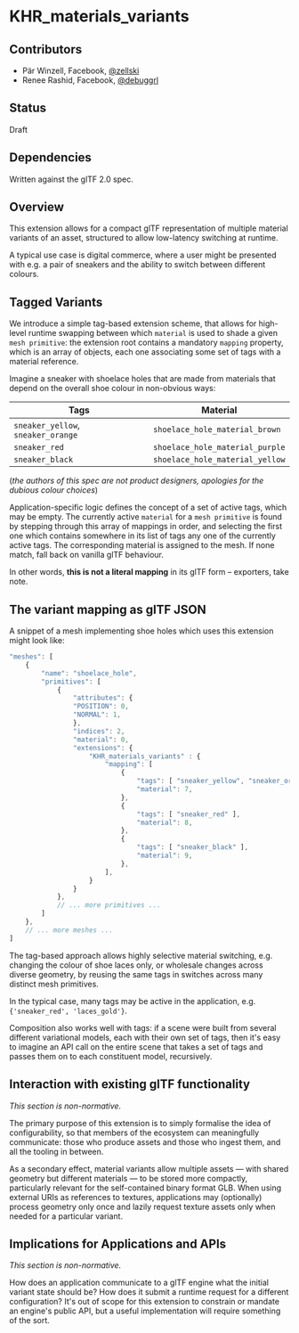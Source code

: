 # KHR_materials_variants

## Contributors

- Pär Winzell, Facebook, [@zellski](https://twitter.com/zellski)
- Renee Rashid, Facebook, [@debuggrl](https://github.com/debuggrl)

## Status

Draft

## Dependencies

Written against the glTF 2.0 spec.

## Overview

This extension allows for a compact glTF representation of multiple material variants of an asset, structured to allow low-latency switching at runtime.

A typical use case is digital commerce, where a user might be presented with e.g. a pair of sneakers and the ability to switch between different colours.

## Tagged Variants

We introduce a simple tag-based extension scheme, that allows for high-level runtime swapping between which `material` is used to shade a given `mesh primitive`: the extension root contains a mandatory `mapping` property, which is an array of objects, each one associating some set of tags with a material reference.

Imagine a sneaker with shoelace holes that are made from materials that depend on the overall shoe colour in non-obvious ways:

| Tags                               | Material                        |
| ---------------------------------- | ------------------------------- |
| `sneaker_yellow`, `sneaker_orange` | `shoelace_hole_material_brown`  |
| `sneaker_red`                      | `shoelace_hole_material_purple` |
| `sneaker_black`                    | `shoelace_hole_material_yellow` |

(_the authors of this spec are not product designers, apologies for the dubious colour choices_)

Application-specific logic defines the concept of a set of active tags, which may be empty.  The currently active `material` for a `mesh primitive` is found by stepping through this array of mappings in order, and selecting the first one which contains somewhere in its list of tags any one of the currently active tags. The corresponding material is assigned to the mesh.  If none match, fall back on vanilla glTF behaviour.

In other words, **this is not a literal mapping** in its glTF form – exporters, take note.

## The variant mapping as glTF JSON

A snippet of a mesh implementing shoe holes which uses this extension might look like:

```javascript
"meshes": [
    {
        "name": "shoelace_hole",
        "primitives": [
            {
                "attributes": {
                "POSITION": 0,
                "NORMAL": 1,
                },
                "indices": 2,
                "material": 0,
                "extensions": {
                    "KHR_materials_variants" : {
                        "mapping": [
                            {
                                "tags": [ "sneaker_yellow", "sneaker_orange" ],
                                "material": 7,
                            },
                            {
                                "tags": [ "sneaker_red" ],
                                "material": 8,
                            },
                            {
                                "tags": [ "sneaker_black" ],
                                "material": 9,
                            },
                        ],
                    }
                }
            },
            // ... more primitives ...
        ]
    },
    // ... more meshes ...
]
```

The tag-based approach allows highly selective material switching, e.g. changing the colour of shoe laces only, or wholesale changes across diverse geometry, by reusing the same tags in switches across many distinct mesh primitives.

In the typical case, many tags may be active in the application, e.g. `{'sneaker_red', 'laces_gold'}`.

Composition also works well with tags: if a scene were built from several different variational models, each with their own set of tags, then it's easy to imagine an API call on the entire scene that takes a set of tags and passes them on to each constituent model, recursively.

## Interaction with existing glTF functionality

_This section is non-normative._

The primary purpose of this extension is to simply formalise the idea of configurability, so that members of the ecosystem can meaningfully communicate: those who produce assets and those who ingest them, and all the tooling in between.

As a secondary effect, material variants allow multiple assets — with shared geometry but different materials — to be stored more compactly, particularly relevant for the self-contained binary format GLB. When using external URIs as references to textures, applications may (optionally) process geometry only once and lazily request texture assets only when needed for a particular variant.

## Implications for Applications and APIs

_This section is non-normative._

How does an application communicate to a glTF engine what the initial variant state should be? How does it submit a runtime request for a different configuration? It's out of scope for this extension to constrain or mandate an engine's public API, but a useful implementation will require something of the sort.
